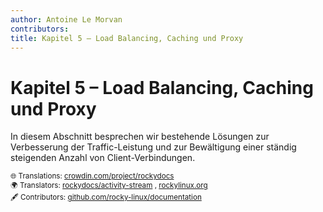 ```yaml
---
author: Antoine Le Morvan
contributors:
title: Kapitel 5 – Load Balancing, Caching und Proxy
---
```


# Kapitel 5 – Load Balancing, Caching und Proxy

In diesem Abschnitt besprechen wir bestehende Lösungen zur Verbesserung der Traffic-Leistung und zur Bewältigung einer ständig steigenden Anzahl von Client-Verbindungen.<small>
<br/><br/>
🌐 Translations: 
<a href="https://crowdin.com/project/rockydocs/de">crowdin.com/project/rockydocs</a>
<br/>
🌍 Translators:
<a href="https://crowdin.com/project/rockydocs/activity-stream">rockydocs/activity-stream</a>
, <a href="https://crowdin.com/project/rockylinuxorg/activity-stream">rockylinux.org</a>
<br/>
🖋 Contributors:
<a href="https://github.com/rocky-linux/documentation?tab=readme-ov-file#mattermost">github.com/rocky-linux/documentation</a>
</small>
